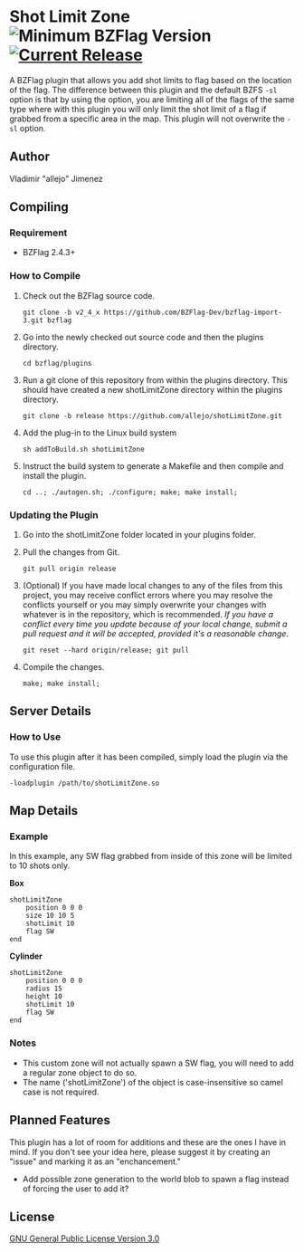 Shot Limit Zone ![Minimum BZFlag Version](https://img.shields.io/badge/BZFlag-v2.4.3+-blue.svg) [![Current Release](https://img.shields.io/badge/Stable_Release-v1.0.1-orange.svg)](https://github.com/allejo/shotLimitZone/releases/tag/v1.0.1.29)
===============

A BZFlag plugin that allows you add shot limits to flag based on the location of the flag. The difference between this plugin and the default BZFS `-sl` option is that by using the option, you are limiting all of the flags of the same type where with this plugin you will only limit the shot limit of a flag if grabbed from a specific area in the map. This plugin will not overwrite the `-sl` option.

Author
------

Vladimir "allejo" Jimenez

Compiling
---------

### Requirement

- BZFlag 2.4.3+

### How to Compile

1.  Check out the BZFlag source code.

    `git clone -b v2_4_x https://github.com/BZFlag-Dev/bzflag-import-3.git bzflag`

2.  Go into the newly checked out source code and then the plugins directory.

    `cd bzflag/plugins`

3.  Run a git clone of this repository from within the plugins directory. This should have created a new shotLimitZone directory within the plugins directory.

    `git clone -b release https://github.com/allejo/shotLimitZone.git`

4.  Add the plug-in to the Linux build system

    `sh addToBuild.sh shotLimitZone`

5.  Instruct the build system to generate a Makefile and then compile and install the plugin.

    `cd ..; ./autogen.sh; ./configure; make; make install;`
    

### Updating the Plugin

1.  Go into the shotLimitZone folder located in your plugins folder.

2.  Pull the changes from Git.

    `git pull origin release`

3.  (Optional) If you have made local changes to any of the files from this project, you may receive conflict errors where you may resolve the conflicts yourself or you may simply overwrite your changes with whatever is in the repository, which is recommended. *If you have a conflict every time you update because of your local change, submit a pull request and it will be accepted, provided it's a reasonable change.*

    `git reset --hard origin/release; git pull`

4.  Compile the changes.

    `make; make install;`
    
Server Details
--------------

### How to Use

To use this plugin after it has been compiled, simply load the plugin via the configuration file.

`-loadplugin /path/to/shotLimitZone.so`

Map Details
-----------

### Example

In this example, any SW flag grabbed from inside of this zone will be limited to 10 shots only.

**Box**

```
shotLimitZone
    position 0 0 0
    size 10 10 5
    shotLimit 10
    flag SW
end
```

**Cylinder**

```
shotLimitZone
    position 0 0 0
    radius 15
    height 10
    shotLimit 10
    flag SW
end
```


### Notes

* This custom zone will not actually spawn a SW flag, you will need to add a regular zone object to do so.
* The name ('shotLimitZone') of the object is case-insensitive so camel case is not required.

Planned Features
----------------

This plugin has a lot of room for additions and these are the ones I have in mind. If you don't see your idea here, please suggest it by creating an "issue" and marking it as an "enchancement."

- Add possible zone generation to the world blob to spawn a flag instead of forcing the user to add it?

License
-------

[GNU General Public License Version 3.0](https://github.com/allejo/shotLimitZone/blob/master/LICENSE.markdown)
